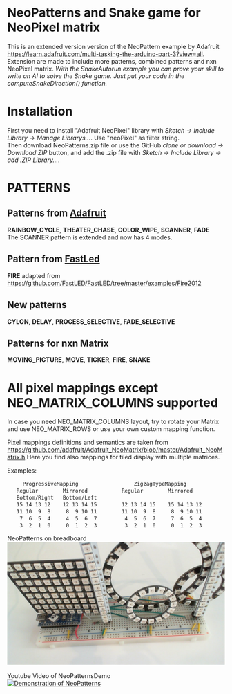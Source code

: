 # NeoPatterns and Snake game for NeoPixel matrix
This is an extended version version of the NeoPattern example by Adafruit https://learn.adafruit.com/multi-tasking-the-arduino-part-3?view=all.
Extension are made to include more patterns, combined patterns and nxn NeoPixel matrix.
*With the SnakeAutorun example you can prove your skill to write an AI to solve the Snake game. Just put your code in the computeSnakeDirection() function.*
# Installation
First you need to install "Adafruit NeoPixel" library with *Sketch -> Include Library -> Manage Librarys...*. Use "neoPixel" as filter string.  
Then download NeoPatterns.zip file or use the GitHub *clone or download -> Download ZIP* button, and add the .zip file with *Sketch -> Include Library -> add .ZIP Library...*.  
# PATTERNS
## Patterns from [Adafruit](https://www.adafruit.com/)
**RAINBOW_CYCLE**, **THEATER_CHASE**, **COLOR_WIPE**, **SCANNER**, **FADE**  
The SCANNER pattern is extended and now has 4 modes.
## Pattern from [FastLed](https://github.com/FastLED/FastLED)
**FIRE** adapted from https://github.com/FastLED/FastLED/tree/master/examples/Fire2012
## New patterns
 **CYLON**, **DELAY**, **PROCESS_SELECTIVE**, **FADE_SELECTIVE**
## Patterns for nxn Matrix
**MOVING_PICTURE**, **MOVE**, **TICKER**, **FIRE**, **SNAKE**

# All pixel mappings except NEO_MATRIX_COLUMNS supported
In case you need NEO_MATRIX_COLUMNS layout, try to rotate your Matrix and use NEO_MATRIX_ROWS or use your own custom mapping function.

Pixel mappings definitions and semantics are taken from https://github.com/adafruit/Adafruit_NeoMatrix/blob/master/Adafruit_NeoMatrix.h
Here you find also mappings for tiled display with multiple matrices.

Examples:
```
     ProgressiveMapping                  ZigzagTypeMapping
   Regular        Mirrored           Regular        Mirrored
   Bottom/Right   Bottom/Left                                                             
   15 14 13 12    12 13 14 15        12 13 14 15    15 14 13 12    
   11 10  9  8     8  9 10 11        11 10  9  8     8  9 10 11    
    7  6  5  4     4  5  6  7         4  5  6  7     7  6  5  4    
    3  2  1  0     0  1  2  3         3  2  1  0     0  1  2  3   
```

NeoPatterns on breadboard
![NeoPatterns on breadboard](https://github.com/ArminJo/NeoPatterns/blob/master/media/Breadboard_close.jpg)

Youtube Video of NeoPatternsDemo  
[![Demonstration of NeoPatterns](https://i.ytimg.com/vi/CsB7FkywCRQ/hqdefault.jpg)](https://www.youtube.com/watch?v=CsB7FkywCRQ)
